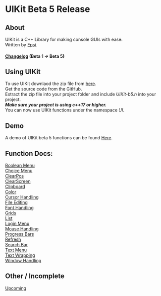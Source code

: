 # UIKit Beta 5 Release

## About
UIKit is a C++ Library for making console GUIs with ease.<br>
Written by [Epsi](https://twitter.com/EpsilonRho).<br>
#### [Changelog](CHANGELOG) (Beta 1 -> Beta 5)<br>

## Using UIKit
To use UIKit downlaod the zip file from [here](https://github.com/EpsiRho/UIKit/releases/tag/b-4.4).<br>
Get the source code from the GitHub.<br>
Extract the zip file into your project folder and include *UIKit-b5.h* into your project.<br>
***Make sure your project is using c++17 or higher.***<br>
You can now use UIKit functions under the namespace *UI*.

## Demo
A demo of UIKit beta 5 functions can be found [Here](https://github.com/EpsiRho/UIKit/releases/tag/b-5.3).<br>

## Function Docs:
[Boolean Menu](BoolMenu)<br>
[Choice Menu](ChoiceMenu)<br>
[ClearPos](ClearPos)<br>
[ClearScreen](ClearScreen)<br>
[Clipboard](Clipboard)<br>
[Color](ColorText)<br>
[Cursor Handling](Cursor)<br>
[File Editing](EditFile)<br>
[Font Handling](Font)<br>
[Grids](Grid)<br>
[List](List)<br>
[Login Menu](LoginMenu)<br>
[Mouse Handling](Mouse)<br>
[Progress Bars](Progress)<br>
[Refresh](refresh)<br>
[Search Bar](Search)<br>
[Text Menu](TextMenu)<br>
[Text Wrapping](TextWrap)<br>
[Window Handling](Window)<br>

## Other / Incomplete
[Upcoming](Upcoming)<br>